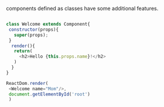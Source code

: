  components defined as classes have some additional features. 
 
 ```javascript
 
 class Welcome extends Component{
  constructor(props){
    super(props);
  }
   render(){
    return(
      <h2>Hello {this.props.name}!</h2>
    )
   }
 }
 
 ReactDom.render(
  <Welcome name="Mom"/>,
  document.getElementById('root')
  )
  
  ```
